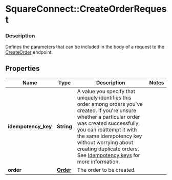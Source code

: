 # SquareConnect::CreateOrderRequest

### Description

Defines the parameters that can be included in the body of a request to the [CreateOrder](#endpoint-createorder) endpoint.

## Properties
Name | Type | Description | Notes
------------ | ------------- | ------------- | -------------
**idempotency_key** | **String** | A value you specify that uniquely identifies this order among orders you&#39;ve created.  If you&#39;re unsure whether a particular order was created successfully, you can reattempt it with the same idempotency key without worrying about creating duplicate orders.  See [Idempotency keys](#idempotencykeys) for more information. | 
**order** | [**Order**](Order.md) | The order to be created. | 


